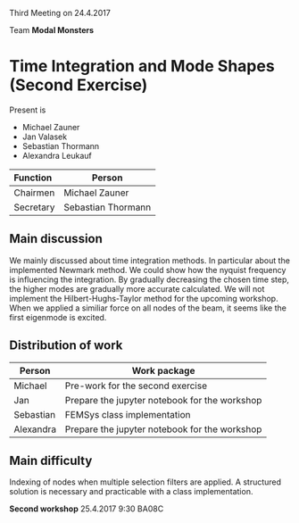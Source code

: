 Third Meeting on 24.4.2017

Team **Modal Monsters**

# Time Integration and Mode Shapes (Second Exercise)

Present is
+ Michael Zauner
+ Jan Valasek 
+ Sebastian Thormann
+ Alexandra Leukauf

| Function      	  | Person           |
| :--- |---|
| Chairmen      | Michael Zauner |
| Secretary     | Sebastian Thormann |


## Main discussion
We mainly discussed about time integration methods. In particular about the implemented Newmark method. We could show how the nyquist frequency is influencing the integration. By gradually decreasing the chosen time step, the higher modes are gradually more accurate calculated. We will not implement the Hilbert-Hughs-Taylor method for the upcoming workshop. When we applied a similiar force on all nodes of the beam, it seems like the first eigenmode is excited. 

## Distribution of work

| Person | Work package |
| --- | --- |
| Michael | Pre-work for the second exercise |
| Jan | Prepare the jupyter notebook for the workshop |
| Sebastian | FEMSys class implementation |
| Alexandra | Prepare the jupyter notebook for the workshop |

## Main difficulty 
Indexing of nodes when multiple selection filters are applied. A structured solution is necessary and practicable with a class implementation. 
 
**Second workshop** 25.4.2017 9:30 BA08C
